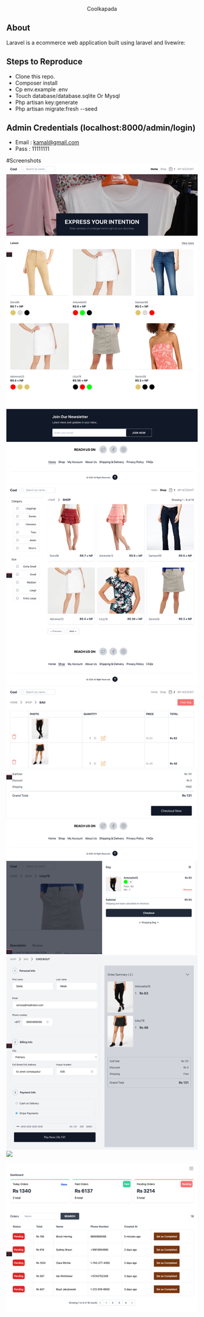 <p align="center">Coolkapada</p>

## About 

Laravel is a ecommerce web application built using laravel and livewire:

## Steps to Reproduce

- Clone this repo.
- Composer install
- Cp env.example .env
- Touch database/database.sqlite Or Mysql
- Php artisan key:generate
- Php artisan migrate:fresh --seed

## Admin Credentials (localhost:8000/admin/login)
- Email : kamal@gmail.com
- Pass  : 11111111

#Screenshots
![](https://raw.githubusercontent.com/soltee/coolkapada/master/public/img/Landing.png)
![](https://raw.githubusercontent.com/soltee/coolkapada/master/public/img/Shop.png)
![](https://raw.githubusercontent.com/soltee/coolkapada/master/public/img/bag.png)
![](https://raw.githubusercontent.com/soltee/coolkapada/master/public/img/bag-modal.png)
![](https://raw.githubusercontent.com/soltee/coolkapada/master/public/img/checkout.png)
![](https://raw.githubusercontent.com/soltee/coolkapada/master/public/img/thank.png)

![](https://raw.githubusercontent.com/soltee/coolkapada/master/public/img/admin-dashboard.png)